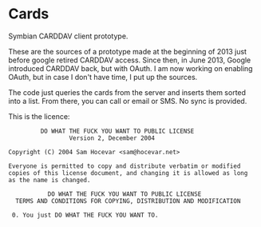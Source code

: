 Cards
=====

Symbian CARDDAV client prototype.

These are the sources of a prototype made at the beginning of 2013 just before google retired CARDDAV access.
Since then, in June 2013, Google introduced CARDDAV back, but with OAuth.
I am now working on enabling OAuth, but in case I don't have time, I put up the sources. 

The code just queries the cards from the server and inserts them sorted into a list. From there, you can call or email or SMS.
No sync is provided.

This is the licence:



             DO WHAT THE FUCK YOU WANT TO PUBLIC LICENSE
                     Version 2, December 2004
  
    Copyright (C) 2004 Sam Hocevar <sam@hocevar.net>
    
    Everyone is permitted to copy and distribute verbatim or modified
    copies of this license document, and changing it is allowed as long
    as the name is changed.
    
               DO WHAT THE FUCK YOU WANT TO PUBLIC LICENSE
      TERMS AND CONDITIONS FOR COPYING, DISTRIBUTION AND MODIFICATION
    
     0. You just DO WHAT THE FUCK YOU WANT TO.
   
